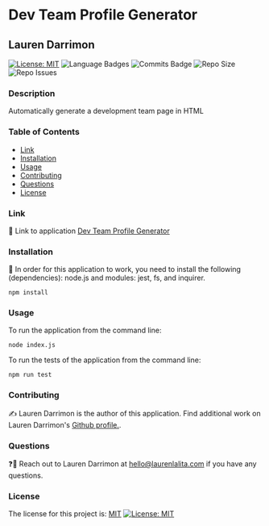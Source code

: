 # Dev Team Profile Generator
## Lauren Darrimon
[![License: MIT](https://img.shields.io/badge/License-MIT-yellow?style=for-the-badge&logo=appveyor)](https://opensource.org/licenses/MIT) ![Language Badges](https://img.shields.io/github/languages/top/laurenDarrimon/team-profile-generator?style=for-the-badge&logo=appveyor) ![Commits Badge](https://img.shields.io/github/last-commit/laurenDarrimon/team-profile-generator?style=for-the-badge&logo=appveyor) ![Repo Size](https://img.shields.io/github/repo-size/laurenDarrimon/team-profile-generator?style=for-the-badge&logo=appveyor) ![Repo Issues](https://img.shields.io/github/issues/laurenDarrimon/team-profile-generator?style=for-the-badge&logo=appveyor)
    
### Description
Automatically generate a development team page in HTML

### Table of Contents

* [Link](#link)
* [Installation](#installation)
* [Usage](#usage)
* [Contributing](#contributing)
* [Questions](#questions)
* [License](#license)


### Link 
🔗 
Link to application [Dev Team Profile Generator](https://github.com/LaurenDarrimon/team-profile-generator)


### Installation
🔧
In order for this application to work, you need to install the following (dependencies): 
node.js and modules: jest, fs, and inquirer. 

~~~
npm install
~~~


### Usage 
To run the application from the command line: 

~~~
node index.js
~~~

To run the tests of the application from the command line: 

~~~
npm run test
~~~


### Contributing 
✍️ 
Lauren Darrimon is the author of this application. Find additional work on Lauren Darrimon's [Github profile.](http://github.com/laurenDarrimon).


### Questions
❓💌
Reach out to Lauren Darrimon at hello@laurenlalita.com if you have any questions. 

### License
The license for this project is: [MIT](https://opensource.org/licenses/MIT)
[![License: MIT](https://img.shields.io/badge/License-MIT-yellow?style=for-the-badge&logo=appveyor)](https://opensource.org/licenses/MIT)

